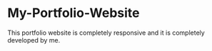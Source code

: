 # My-Portfolio-Website
This portfolio website is completely responsive and it is completely developed by me.
